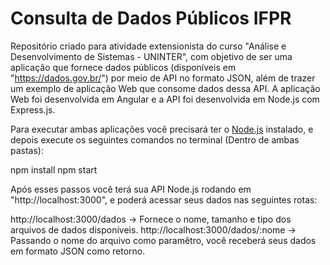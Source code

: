 # Consulta de Dados Públicos IFPR
Repositório criado para atividade extensionista do curso "Análise e Desenvolvimento de Sistemas - UNINTER", com objetivo de ser uma aplicação que fornece dados públicos (disponíveis em "https://dados.gov.br/") por meio de API no formato JSON, além de trazer um exemplo de aplicação Web que consome dados dessa API. A aplicação Web foi desenvolvida em Angular e a API foi desenvolvida em Node.js com Express.js.

Para executar ambas aplicações você precisará ter o <a href="https://nodejs.org/en/download/">Node.js</a> instalado, e depois execute os seguintes comandos no terminal (Dentro de ambas pastas): 

npm install
npm start

Após esses passos você terá sua API Node.js rodando em "http://localhost:3000", e poderá acessar seus dados nas seguintes rotas:

http://localhost:3000/dados       -> Fornece o nome, tamanho e tipo dos arquivos de dados disponíveis.
http://localhost:3000/dados/:nome -> Passando o nome do arquivo como paramêtro, você receberá seus dados em formato JSON como retorno.

